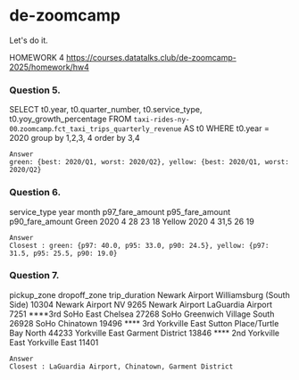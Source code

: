 # de-zoomcamp
Let's do it.

HOMEWORK 4
https://courses.datatalks.club/de-zoomcamp-2025/homework/hw4


### Question 5.
SELECT
  t0.year,
  t0.quarter_number,
  t0.service_type,
  t0.yoy_growth_percentage
FROM
  `taxi-rides-ny-00`.`zoomcamp`.`fct_taxi_trips_quarterly_revenue` AS t0
WHERE
  t0.year = 2020
group by 1,2,3, 4
order by 3,4

    Answer
    green: {best: 2020/Q1, worst: 2020/Q2}, yellow: {best: 2020/Q1, worst: 2020/Q2}

### Question 6.
service_type	year	month	p97_fare_amount	p95_fare_amount	p90_fare_amount
Green	        2020	    4	    28	                23	        18
Yellow	        2020	    4	    31,5	            26	        19

    Answer
    Closest : green: {p97: 40.0, p95: 33.0, p90: 24.5}, yellow: {p97: 31.5, p95: 25.5, p90: 19.0}


### Question 7.
pickup_zone	    dropoff_zone	                trip_duration
Newark Airport	Williamsburg (South Side)	    10304
Newark Airport	NV	                            9265
Newark Airport	LaGuardia Airport	            7251  ****3rd
SoHo	        East Chelsea	                27268
SoHo	        Greenwich Village South	        26928
SoHo	        Chinatown	                    19496 **** 3rd
Yorkville East	Sutton Place/Turtle Bay North	44233
Yorkville East	Garment District	            13846 **** 2nd
Yorkville East	Yorkville East	                11401


    Answer
    Closest : LaGuardia Airport, Chinatown, Garment District